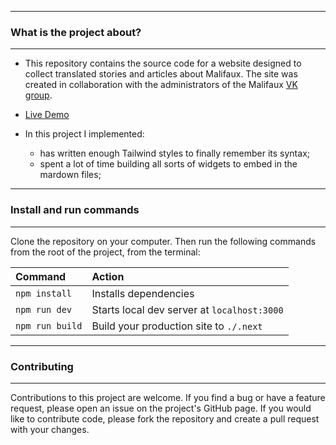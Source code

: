 
----
### What is the project about?
----
- This repository contains the source code for a website designed to collect translated stories and articles about Malifaux. The site was created in collaboration with the administrators of the Malifaux <a target="_blank" href="https://vk.com/malifaux" rel="nofollow">VK group</a>.

- <a target="_blank" href="https://malifaux.vercel.app/" rel="nofollow">Live Demo</a>

- In this project I implemented: 
	- has written enough Tailwind styles to finally remember its syntax;
	- spent a lot of time building all sorts of widgets to embed in the mardown files;

----
### Install and run commands
----

Clone the repository on your computer. Then run the following commands from the root of the project, from the terminal:

| Command                | Action                                             |
| :--------------------- | :------------------------------------------------- |
| `npm install`          | Installs dependencies                              |
| `npm run dev`          | Starts local dev server at `localhost:3000`        |
| `npm run build`        | Build your production site to `./.next`    |   

----
### Contributing
----

Contributions to this project are welcome. If you find a bug or have a feature request, please open an issue on the project's GitHub page. If you would like to contribute code, please fork the repository and create a pull request with your changes.